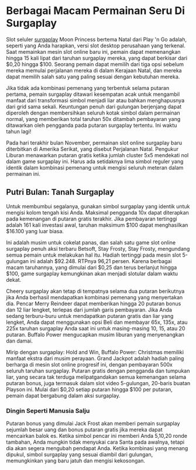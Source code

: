# Berbagai Macam Permainan Seru Di Surgaplay

Slot seluler [surgaplay](https://209.97.169.7/)  Moon Princess bertema Natal dari Play 'n Go adalah, seperti yang Anda harapkan, versi slot desktop perusahaan yang terkenal. Saat memainkan mesin slot online baru ini, pemain dapat memenangkan hingga 15 kali lipat dari taruhan surgaplay mereka, yang dapat berkisar dari $0,20 hingga $100. Seorang pemain dapat memilih dari tiga opsi sebelum mereka memulai perjalanan mereka di dalam Kerajaan Natal, dan mereka dapat memilih salah satu yang paling sesuai dengan kebutuhan mereka.

Jika tidak ada kombinasi pemenang yang terbentuk selama putaran pertama, pemain surgaplay ditawari kesempatan acak untuk mengambil manfaat dari transformasi simbol menjadi liar atau bahkan menghapusnya dari grid sama sekali. Keuntungan penuh dari gulungan berjenjang dapat diperoleh dengan membersihkan seluruh kotak simbol dalam permainan normal, yang memberikan total taruhan 50x ditambah pembayaran yang ditawarkan oleh pengganda pada putaran surgaplay tertentu. Ini waktu tahun lagi!

Pada hari terakhir bulan November, permainan slot online surgaplay baru diterbitkan di Amerika Serikat, yang disebut Perjalanan Natal. Pengukur Liburan menawarkan putaran gratis ketika jumlah cluster 5x5 mendekati nol dalam game surgaplay ini. Harus ada setidaknya lima simbol reguler yang identik dalam kombinasi pemenang untuk mengisi seluruh meteran dalam permainan ini.

## Putri Bulan: Tanah Surgaplay

Untuk membumbui segalanya, gunakan simbol surgaplay yang identik untuk mengisi kolom tengah kisi Anda. Maksimal pengganda 10x dapat diterapkan pada kemenangan di putaran gratis terakhir. Jika pembayaran tertinggi adalah 161 kali investasi awal, taruhan maksimum $100 dapat menghasilkan $16.100 yang luar biasa.

Ini adalah musim untuk cokelat panas, dan salah satu game slot online surgaplay penuh aksi terbaru Betsoft, Stay Frosty, Stay Frosty, mengundang semua pemain untuk melakukan hal itu. Hadiah tertinggi pada mesin slot 5-gulungan ini adalah $92.248. RTPnya 96,21 persen. Karena berbagai macam taruhannya, yang dimulai dari $0,25 dan terus berlanjut hingga $100, game surgaplay kemungkinan akan menjadi slotular dalam waktu dekat.

Cheery surgaplay akan tetap di tempatnya selama dua putaran berikutnya jika Anda berhasil mendapatkan kombinasi pemenang yang menyertakan dia. Pencar Merry Reindeer dapat memberikan hingga 20 putaran bonus dan 12 liar lengket, terlepas dari jumlah garis pembayaran. Jika Anda sedang terburu-buru untuk mendapatkan putaran gratis dan liar yang lengket, Anda dapat menggunakan opsi Beli dan membayar 65x, 135x, atau 225x taruhan surgaplay Anda saat ini untuk masing-masing 10, 15, atau 20 putaran. Buffalo Power mengucapkan musim liburan yang menyenangkan dan damai.

Mirip dengan surgaplay: Hold and Win, Buffalo Power: Christmas memiliki manfaat ekstra dari musim perayaan. Grand Jackpot adalah hadiah paling berharga di mesin slot online progresif ini, dengan pembayaran 500x seluruh taruhan surgaplay. Putaran gratis dengan pengganda dan tumpukan liar, yang secara tak terduga melipatgandakan semua kemenangan selama putaran bonus, juga termasuk dalam slot video 5-gulungan, 20-baris buatan Playson ini. Mulai dari $0,20 setiap putaran hingga $100 per putaran, pemain dapat bergabung dalam aksi surgaplay.

### Dingin Seperti Manusia Salju

Putaran bonus yang dimulai Jack Frost akan memberi pemain surgaplay sejumlah besar uang dan bonus putaran gratis jika mereka dapat mencairkan balok es. Ketika simbol pencar ini memberi Anda 5,10,20 ronde tambahan, Anda mungkin tidak menyukai cara Santa pada awalnya, tetapi dia akan segera mengubah pendapat Anda. Ketika kombinasi yang menang dipukul, simbol surgaplay yang sesuai diambil dari gulungan, memungkinkan yang baru jatuh dan mengisi kekosongan.
